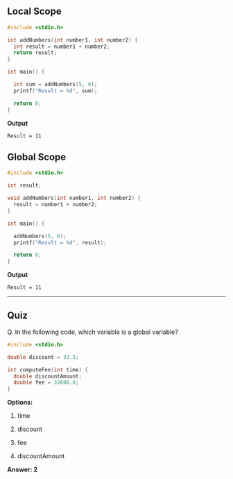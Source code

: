 ## Local Scope
```c
#include <stdio.h>

int addNumbers(int number1, int number2) {
  int result = number1 + number2;
  return result;
}

int main() {

  int sum = addNumbers(5, 6);
  printf("Result = %d", sum);

  return 0;
}

```

**Output**
```
Result = 11
```

## Global Scope

```c
#include <stdio.h>

int result;

void addNumbers(int number1, int number2) {
  result = number1 + number2;
}

int main() {

  addNumbers(5, 6);
  printf("Result = %d", result);

  return 0;
}

```
**Output**
```
Result = 11
```

---

## Quiz

Q.  In the following code, which variable is a global variable?
```c
#include <stdio.h>

double discount = 33.3;

int computeFee(int time) {
  double discountAmount;
  double fee = 33600.0;
}

```

**Options:**
1. time 

1. discount

1. fee

1. discountAmount

**Answer: 2**

